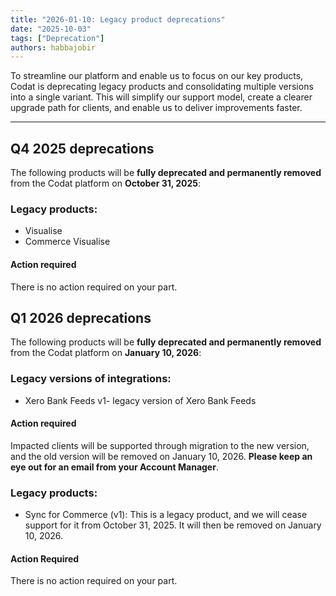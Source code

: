 ```yaml
---
title: "2026-01-10: Legacy product deprecations"
date: "2025-10-03"
tags: ["Deprecation"]
authors: habbajobir
---
```


To streamline our platform and enable us to focus on our key products, Codat is deprecating legacy products and consolidating multiple versions into a single variant. This will simplify our support model, create a clearer upgrade path for clients, and enable us to deliver improvements faster.

---

## Q4 2025 deprecations

The following products will be **fully deprecated and permanently removed** from the Codat platform on **October 31, 2025**:


### Legacy products:

* Visualise
* Commerce Visualise

#### Action required

There is no action required on your part.


## Q1 2026 deprecations

The following products will be **fully deprecated and permanently removed** from the Codat platform on **January 10, 2026**:


### Legacy versions of integrations:

* Xero Bank Feeds v1- legacy version of Xero Bank Feeds

#### Action required

Impacted clients will be supported through migration to the new version, and the old version will be removed on January 10, 2026. **Please keep an eye out for an email from your Account Manager**.

### Legacy products:

* Sync for Commerce (v1): This is a legacy product, and we will cease support for it from October 31, 2025. It will then be removed on January 10, 2026.

#### Action Required

There is no action required on your part.

